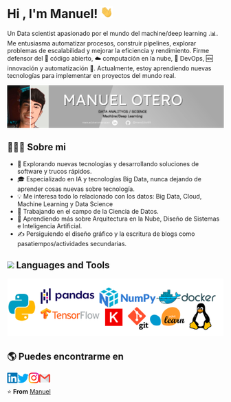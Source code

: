 

# Hi , I'm Manuel! <img src="https://raw.githubusercontent.com/manolito99/manolito99/master/img_gif/Hi.gif" width="29px"> 

Un Data scientist apasionado por el mundo del machine/deep learning .:bar_chart:. Me entusiasma automatizar procesos, construir pipelines, explorar problemas de escalabilidad y mejorar la eficiencia y rendimiento. Firme defensor del 📜 código abierto, :cloud: computación en la nube, 🚀 DevOps, :new: innovación y automatización :robot:. Actualmente, estoy aprendiendo nuevas tecnologías para implementar en proyectos del mundo real.

<img src="https://raw.githubusercontent.com/manolito99/manolito99/master/banner.png"> 
<!---
la foto de monica es de 1581x511
-->
<h2>👨🏻‍💻 Sobre mi </h2>


- 🤔   Explorando nuevas tecnologías y desarrollando soluciones de software y trucos rápidos.
- 🎓   Especializado en IA y tecnologías Big Data, nunca dejando de aprender cosas nuevas sobre tecnología.
- 💡    Me interesa todo lo relacionado con los datos: Big Data, Cloud, Machine Learning y Data Science
- 💼   Trabajando en el campo de la Ciencia de Datos.
- 🌱   Aprendiendo más sobre Arquitectura en la Nube, Diseño de Sistemas e Inteligencia Artificial.
- ✍️   Persiguiendo el diseño gráfico y la escritura de blogs como pasatiempos/actividades secundarias.


<h2> <img src="https://media.giphy.com/media/WUlplcMpOCEmTGBtBW/giphy.gif" width="30"> Languages and Tools </h2> 

<img src="https://raw.githubusercontent.com/manolito99/manolito99/master/img_gif/logos.png">

<h2>🌎 Puedes encontrarme en </h2>

  <a href="https://www.linkedin.com/in/manueloteromarquez">
    <img align="left" alt="Manuel Otero | Linkedin" width="24px" src="https://raw.githubusercontent.com/manolito99/manolito99/master/img_gif/Linkedin.svg" />
  </a>
  <a href="https://twitter.com/TheDudeThatCode">
    <img align="left" alt="Manuel Otero| Twitter" width="26px" src="https://raw.githubusercontent.com/manolito99/manolito99/master/img_gif/Twitter.svg" />
  </a>
  <a href="https://www.instagram.com/_nolo_99">
    <img align="left" alt="Manuel Otero | Instagram" width="24px" src="https://raw.githubusercontent.com/manolito99/manolito99/master/img_gif/Instagram.svg" />
  </a>
  <a href="mailto:nolomanolo990@gmail.com">
    <img align="left" alt="Manuel Otero | Gmail" width="26px" src="https://raw.githubusercontent.com/manolito99/manolito99/master/img_gif/Gmail.svg" />
  </a>
 
<br><br>
⭐️ **From** [Manuel](https://github.com/manolito99)

